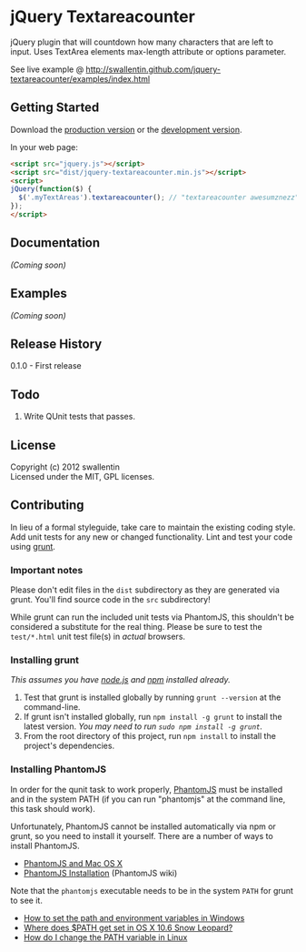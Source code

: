 # jQuery Textareacounter

jQuery plugin that will countdown how many characters that are left to input. Uses TextArea elements max-length attribute or options parameter.

See live example @ http://swallentin.github.com/jquery-textareacounter/examples/index.html

## Getting Started
Download the [production version][min] or the [development version][max].

[min]: https://raw.github.com/swallentin/jquery-textareacounter/master/dist/jquery-textareacounter.min.js
[max]: https://raw.github.com/swallentin/jquery-textareacounter/master/dist/jquery-textareacounter.js

In your web page:

```html
<script src="jquery.js"></script>
<script src="dist/jquery-textareacounter.min.js"></script>
<script>
jQuery(function($) {
  $('.myTextAreas').textareacounter(); // "textareacounter awesumznezz"
});
</script>
```

## Documentation
_(Coming soon)_

## Examples
_(Coming soon)_

## Release History

0.1.0 - First release

## Todo

1. Write QUnit tests that passes.

## License
Copyright (c) 2012 swallentin  
Licensed under the MIT, GPL licenses.

## Contributing
In lieu of a formal styleguide, take care to maintain the existing coding style. Add unit tests for any new or changed functionality. Lint and test your code using [grunt](https://github.com/cowboy/grunt).

### Important notes
Please don't edit files in the `dist` subdirectory as they are generated via grunt. You'll find source code in the `src` subdirectory!

While grunt can run the included unit tests via PhantomJS, this shouldn't be considered a substitute for the real thing. Please be sure to test the `test/*.html` unit test file(s) in _actual_ browsers.

### Installing grunt
_This assumes you have [node.js](http://nodejs.org/) and [npm](http://npmjs.org/) installed already._

1. Test that grunt is installed globally by running `grunt --version` at the command-line.
1. If grunt isn't installed globally, run `npm install -g grunt` to install the latest version. _You may need to run `sudo npm install -g grunt`._
1. From the root directory of this project, run `npm install` to install the project's dependencies.

### Installing PhantomJS

In order for the qunit task to work properly, [PhantomJS](http://www.phantomjs.org/) must be installed and in the system PATH (if you can run "phantomjs" at the command line, this task should work).

Unfortunately, PhantomJS cannot be installed automatically via npm or grunt, so you need to install it yourself. There are a number of ways to install PhantomJS.

* [PhantomJS and Mac OS X](http://ariya.ofilabs.com/2012/02/phantomjs-and-mac-os-x.html)
* [PhantomJS Installation](http://code.google.com/p/phantomjs/wiki/Installation) (PhantomJS wiki)

Note that the `phantomjs` executable needs to be in the system `PATH` for grunt to see it.

* [How to set the path and environment variables in Windows](http://www.computerhope.com/issues/ch000549.htm)
* [Where does $PATH get set in OS X 10.6 Snow Leopard?](http://superuser.com/questions/69130/where-does-path-get-set-in-os-x-10-6-snow-leopard)
* [How do I change the PATH variable in Linux](https://www.google.com/search?q=How+do+I+change+the+PATH+variable+in+Linux)
